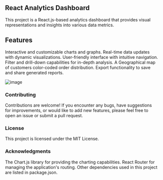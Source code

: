 ## React Analytics Dashboard
This project is a React.js-based analytics dashboard that provides visual representations and insights into various data metrics.

## Features
Interactive and customizable charts and graphs.
Real-time data updates with dynamic visualizations.
User-friendly interface with intuitive navigation.
Filter and drill-down capabilities for in-depth analysis.
A Geographical map of customers color-coded order distribution.
Export functionality to save and share generated reports.

![image](https://github.com/vivianusdjpy/admin-dashboard/assets/56575615/e7dd08e1-b01c-410f-9291-028d52d0c211)


### Contributing
Contributions are welcome! If you encounter any bugs, have suggestions for improvements, or would like to add new features, please feel free to open an issue or submit a pull request.

### License
This project is licensed under the MIT License.

### Acknowledgments
The Chart.js library for providing the charting capabilities.
React Router for managing the application's routing.
Other dependencies used in this project are listed in package.json.
